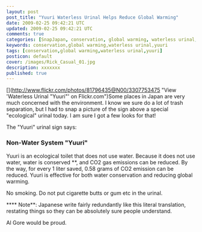 ```yaml
---           
layout: post
post_title: "Yuuri Waterless Urinal Helps Reduce Global Warming"
date: 2009-02-25 09:42:21 UTC
updated: 2009-02-25 09:42:21 UTC
comments: true
categories: [SnapJapan, conservation, global warming, waterless urinal, yuuri]
keywords: conservation,global warming,waterless urinal,yuuri
tags: [conservation,global warming,waterless urinal,yuuri]
posticon: default
cover: /images/Rick_Casual_01.jpg
description: xxxxxxx
published: true
---
```

 

[](http://www.flickr.com/photos/81796435@N00/3307753475 "View 'Waterless Urinal "Yuuri"' on Flickr.com")Some places in Japan are very much concerned with the environment. I know we sure do a lot of trash separation, but I had to snap a picture of the sign above a special "ecological" urinal today. I am sure I got a few looks for that! 


The "Yuuri" urinal sign says:


> 


### Non-Water System "Yuuri"



Yuuri is an ecological toilet that does not use water. Because it does not use water, water is conserved **, and CO2 gas emissions can be reduced. By the way, for every 1 liter saved, 0.58 grams of CO2 emission can be reduced. Yuuri is effective for both water conservation and reducing global warming.


No smoking. Do not put cigarette butts or gum etc in the urinal.


**** Note**: Japanese write fairly redundantly like this literal translation, restating things so they can be absolutely sure people understand. 


Al Gore would be proud. 

